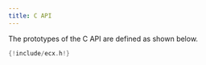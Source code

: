 ```yaml
---
title: C API
---
```


The prototypes of the C API are defined as shown below.

```c
{!include/ecx.h!}

```

